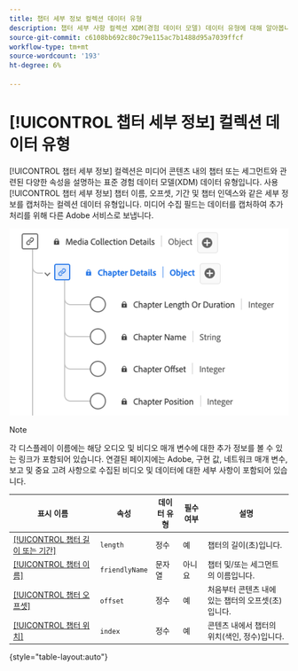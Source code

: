 ```yaml
---
title: 챕터 세부 정보 컬렉션 데이터 유형
description: 챕터 세부 사항 컬렉션 XDM(경험 데이터 모델) 데이터 유형에 대해 알아봅니다.
source-git-commit: c6108bb692c80c79e115ac7b1488d95a7039ffcf
workflow-type: tm+mt
source-wordcount: '193'
ht-degree: 6%

---
```


# [!UICONTROL 챕터 세부 정보] 컬렉션 데이터 유형

[!UICONTROL 챕터 세부 정보] 컬렉션은 미디어 콘텐츠 내의 챕터 또는 세그먼트와 관련된 다양한 속성을 설명하는 표준 경험 데이터 모델(XDM) 데이터 유형입니다. 사용 [!UICONTROL 챕터 세부 정보] 챕터 이름, 오프셋, 기간 및 챕터 인덱스와 같은 세부 정보를 캡처하는 컬렉션 데이터 유형입니다. 미디어 수집 필드는 데이터를 캡처하여 추가 처리를 위해 다른 Adobe 서비스로 보냅니다.

![챕터 세부 정보 컬렉션 데이터 형식의 다이어그램입니다.](../images/data-types/chapter-details-collection.png)

>[!NOTE]
>
>각 디스플레이 이름에는 해당 오디오 및 비디오 매개 변수에 대한 추가 정보를 볼 수 있는 링크가 포함되어 있습니다. 연결된 페이지에는 Adobe, 구현 값, 네트워크 매개 변수, 보고 및 중요 고려 사항으로 수집된 비디오 및 데이터에 대한 세부 사항이 포함되어 있습니다.

| 표시 이름 | 속성 | 데이터 유형 | 필수 여부 | 설명 |
|-------------------------------------------------------------------------------------------------------------------------------------------------------------------------|---------------|-----------|----------|---------------------------------------------------|
| [[!UICONTROL 챕터 길이 또는 기간]](https://experienceleague.adobe.com/docs/media-analytics/using/implementation/variables/chapter-parameters.html#chapter-length) | `length` | 정수 | 예 | 챕터의 길이(초)입니다. |
| [[!UICONTROL 챕터 이름]](https://experienceleague.adobe.com/docs/media-analytics/using/implementation/variables/chapter-parameters.html#chapter-name) | `friendlyName` | 문자열 | 아니요 | 챕터 및/또는 세그먼트의 이름입니다. |
| [[!UICONTROL 챕터 오프셋]](https://experienceleague.adobe.com/docs/media-analytics/using/implementation/variables/chapter-parameters.html#chapter-offset) | `offset` | 정수 | 예 | 처음부터 콘텐츠 내에 있는 챕터의 오프셋(초)입니다. |
| [[!UICONTROL 챕터 위치]](https://experienceleague.adobe.com/docs/media-analytics/using/implementation/variables/chapter-parameters.html#chapter-position) | `index` | 정수 | 예 | 콘텐츠 내에서 챕터의 위치(색인, 정수)입니다. |

{style="table-layout:auto"}
